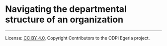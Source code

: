 <!-- SPDX-License-Identifier: CC-BY-4.0 -->
<!-- Copyright Contributors to the ODPi Egeria project. -->

# Navigating the departmental structure of an organization




----
License: [CC BY 4.0](https://creativecommons.org/licenses/by/4.0/),
Copyright Contributors to the ODPi Egeria project.